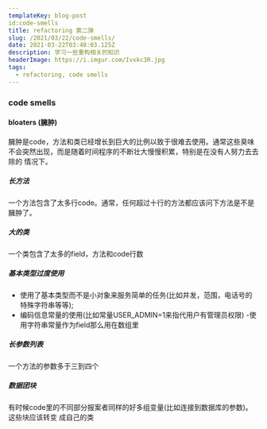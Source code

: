 ```yaml
---
templateKey: blog-post
id:code-smells
title: refactoring 第二弹
slug: /2021/03/22/code-smells/
date: 2021-03-22T03:48:03.125Z
description: 学习一些重构相关的知识
headerImage: https://i.imgur.com/Ivxkc3R.jpg
tags:
  - refactoring, code smells
---
```


### code smells
#### bloaters (臃肿)
臃肿是code，方法和类已经增长到巨大的比例以致于很难去使用。通常这些臭味
不会突然出现，而是随着时间程序的不断壮大慢慢积累，特别是在没有人努力去去除的
情况下。

##### 长方法
一个方法包含了太多行code。通常，任何超过十行的方法都应该问下方法是不是臃肿了。
##### 大的类
一个类包含了太多的field，方法和code行数
##### 基本类型过度使用
- 使用了基本类型而不是小对象来服务简单的任务(比如并发，范围，电话号的特殊字符串等等);
- 编码信息常量的使用(比如常量USER_ADMIN=1来指代用户有管理员权限)
-使用字符串常量作为field那么用在数组里
##### 长参数列表
一个方法的参数多于三到四个
##### 数据团块
有时候code里的不同部分报案者同样的好多组变量(比如连接到数据库的参数)。这些块应该转变
成自己的类

